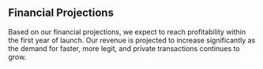 ## Financial Projections
Based on our financial projections, we expect to reach profitability within the first year of launch. Our revenue is projected to increase significantly as the demand for faster, more legit, and private transactions continues to grow.

